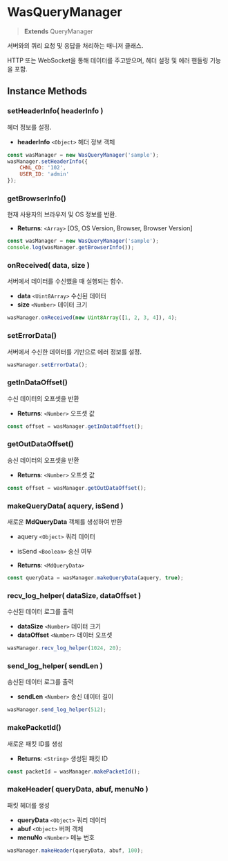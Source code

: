 # WasQueryManager

> **Extends** QueryManager

서버와의 쿼리 요청 및 응답을 처리하는 매니저 클래스. 

HTTP 또는 WebSocket을 통해 데이터를 주고받으며, 헤더 설정 및 에러 핸들링 기능을 포함.

## Instance Methods

### setHeaderInfo( headerInfo )

헤더 정보를 설정.

-   **headerInfo** `<Object>` 헤더 정보 객체

```js
const wasManager = new WasQueryManager('sample');
wasManager.setHeaderInfo({ 
	CHNL_CD: '102', 
	USER_ID: 'admin' 
});
```

### getBrowserInfo()

현재 사용자의 브라우저 및 OS 정보를 반환.

-   **Returns**: `<Array>` [OS, OS Version, Browser, Browser Version]
    
```js
const wasManager = new WasQueryManager('sample');
console.log(wasManager.getBrowserInfo());
```

### onReceived( data, size )

서버에서 데이터를 수신했을 때 실행되는 함수.

-   **data** `<Uint8Array>` 수신된 데이터
-   **size** `<Number>` 데이터 크기

```js
wasManager.onReceived(new Uint8Array([1, 2, 3, 4]), 4);
```

### setErrorData()

서버에서 수신한 데이터를 기반으로 에러 정보를 설정.

```js
wasManager.setErrorData();
```

### getInDataOffset()

수신 데이터의 오프셋을 반환

-   **Returns**: `<Number>` 오프셋 값

```js
const offset = wasManager.getInDataOffset();
```

### getOutDataOffset()

송신 데이터의 오프셋을 반환

-   **Returns**: `<Number>` 오프셋 값
    
```js
const offset = wasManager.getOutDataOffset();
```

### makeQueryData( aquery, isSend )

새로운 **MdQueryData** 객체를 생성하여 반환

-   aquery `<Object>` 쿼리 데이터
-   isSend `<Boolean>` 송신 여부


-   **Returns**: `<MdQueryData>`
    

```js
const queryData = wasManager.makeQueryData(aquery, true);
```

### recv_log_helper( dataSize, dataOffset )

수신된 데이터 로그를 출력

-   **dataSize** `<Number>` 데이터 크기 
-   **dataOffset** `<Number>` 데이터 오프셋

```js
wasManager.recv_log_helper(1024, 20);
```

### send_log_helper( sendLen )

송신된 데이터 로그를 출력

-   **sendLen** `<Number>` 송신 데이터 길이

```js
wasManager.send_log_helper(512);
```

### makePacketId()

새로운 패킷 ID를 생성

-   **Returns**: `<String>` 생성된 패킷 ID
    
```js
const packetId = wasManager.makePacketId();
```

### makeHeader( queryData, abuf, menuNo )

패킷 헤더를 생성

-   **queryData** `<Object>` 쿼리 데이터
-   **abuf** `<Object>` 버퍼 객체
-   **menuNo** `<Number>` 메뉴 번호

```js
wasManager.makeHeader(queryData, abuf, 100);
```